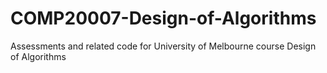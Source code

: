 # COMP20007-Design-of-Algorithms
Assessments and related code for University of Melbourne course Design of Algorithms
